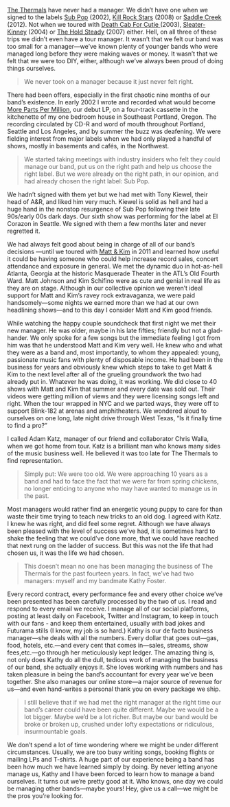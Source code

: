 [The Thermals](http://www.thethermals.com/) have never had a manager. We didn’t have one when we signed to the labels [Sub Pop](https://www.subpop.com/) (2002), [Kill Rock Stars](http://killrockstars.com/) (2008) or [Saddle Creek](http://saddle-creek.com/) (2012). Not when we toured with [Death Cab For Cutie ](http://deathcabforcutie.com/) (2003), [Sleater-Kinney](http://www.sleater-kinney.com/) (2004) or [The Hold Steady](hhttp://theholdsteady.net/) (2007) either. Hell, on all three of these trips we didn’t even have a tour manager. It wasn’t that we felt our band was too small for a manager—we’ve known plenty of younger bands who were managed long before they were making waves or money. It wasn’t that we felt that we were too DIY, either, although we’ve always been proud of doing things ourselves.

>We never took on a manager because it just never felt right.

There had been offers, especially in the first chaotic nine months of our band’s existence. In early 2002 I wrote and recorded what would become [More Parts Per Million](http://www.thethermals.com/shop/back-in-print-more-parts-per-million-vinyl/), our debut LP, on a four-track cassette in the kitchenette of my one bedroom house in Southeast Portland, Oregon. The recording circulated by CD-R and word of mouth throughout Portland, Seattle and Los Angeles, and by summer the buzz was deafening. We were fielding interest from major labels when we had only played a handful of shows, mostly in basements and cafés, in the Northwest.

>We started taking meetings with industry insiders who felt they could manage our band, put us on the right path and help us choose the right label. But we were already on the right path, in our opinion, and had already chosen the right label: Sub Pop.

We hadn’t signed with them yet but we had met with Tony Kiewel, their head of A&R, and liked him very much. Kiewel is solid as hell and had a huge hand in the nonstop resurgence of Sub Pop following their late 90s/early 00s dark days. Our sixth show was performing for the label at El Corazon in Seattle. We signed with them a few months later and never regretted it.

We had always felt good about being in charge of all of our band’s decisions —until we toured with [Matt & Kim](http://www.mattandkimmusic.com/) in 2011 and learned how useful it could be having someone who could help increase record sales, concert attendance and exposure in general. We met the dynamic duo in hot-as-hell Atlanta, Georgia at the historic Masquerade Theater in the ATL’s Old Fourth Ward. Matt Johnson and Kim Schifino were as cute and genial in real life as they are on stage. Although in our collective opinion we weren’t ideal support for Matt and Kim’s ravey rock extravaganza, we were paid handsomely—some nights we earned more than we had at our own headlining shows—and to this day I consider Matt and Kim good friends.

While watching the happy couple soundcheck that first night we met their new manager. He was older, maybe in his late fifties; friendly but not a glad-hander. We only spoke for a few songs but the immediate feeling I got from him was that he understood Matt and Kim very well. He knew who and what they were as a band and, most importantly, to whom they appealed: young, passionate music fans with plenty of disposable income. He had been in the business for years and obviously knew which steps to take to get Matt & Kim to the next level after all of the grueling groundwork the two had already put in. Whatever he was doing, it was working. We did close to 40 shows with Matt and Kim that summer and every date was sold out. Their videos were getting million of views and they were licensing songs left and right. When the tour wrapped in NYC and we parted ways, they were off to support Blink-182 at arenas and amphitheaters. We wondered aloud to ourselves on one long, late night drive through West Texas, “Is it finally time to find a pro?”

I called Adam Katz, manager of our friend and collaborator Chris Walla, when we got home from tour. Katz is a brilliant man who knows many sides of the music business well. He believed it was too late for The Thermals to find representation.

>Simply put: We were too old. We were approaching 10 years as a band and had to face the fact that we were far from spring chickens, no longer enticing to anyone who may have wanted to manage us in the past.

Most managers would rather find an energetic young puppy to care for than waste their time trying to teach new tricks to an old dog. I agreed with Katz. I knew he was right, and did feel some regret. Although we have always been pleased with the level of success we’ve had, it is sometimes hard to shake the feeling that we could’ve done more, that we could have reached that next rung on the ladder of success. But this was not the life that had chosen us, it was the life we had chosen.

>This doesn’t mean no one has been managing the business of The Thermals for the past fourteen years. In fact, we’ve had two managers: myself and my bandmate Kathy Foster.

Every record contract, every performance fee and every other choice we’ve been presented has been carefully processed by the two of us. I read and respond to every email we receive. I manage all of our social platforms, posting at least daily on Facebook, Twitter and Instagram, to keep in touch with our fans - and keep them entertained, usually with bad jokes and Futurama stills (I know, my job is so hard.)  Kathy is our de facto business manager—she deals with all the numbers. Every dollar that goes out—gas, food, hotels, etc.—and every cent that comes in—sales, streams, show fees,etc.—go through her meticulously kept ledger. The amazing thing is, not only does Kathy do all the dull, tedious work of managing the business of our band, she actually enjoys it. She loves working with numbers and has taken pleasure in being the band’s accountant for every year we’ve been together. She also manages our online store—a major source of revenue for us—and even hand-writes a personal thank you on every package we ship.

>I still believe that if we had met the right manager at the right time our band’s career could have been quite different. Maybe we would be a lot bigger. Maybe we’d be a lot richer. But maybe our band would be broke or broken up, crushed under lofty expectations or ridiculous, insurmountable goals.

We don’t spend a lot of time wondering where we might be under different circumstances. Usually, we are too busy writing songs, booking flights or mailing LPs and T-shirts. A huge part of our experience being a band has been how much we have learned simply by doing. By never letting anyone manage us, Kathy and I have been forced to learn how to manage a band ourselves. It turns out we’re pretty good at it. Who knows, one day we could be managing other bands—maybe yours! Hey, give us a call—we might be the pros you’re looking for.
